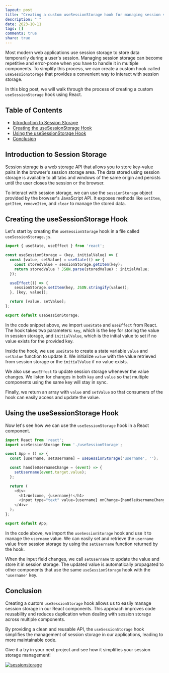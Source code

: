 ```yaml
---
layout: post
title: "Creating a custom useSessionStorage hook for managing session storage"
description: " "
date: 2023-10-11
tags: []
comments: true
share: true
---
```


Most modern web applications use session storage to store data temporarily during a user's session. Managing session storage can become repetitive and error-prone when you have to handle it in multiple components. To simplify this process, we can create a custom hook called `useSessionStorage` that provides a convenient way to interact with session storage.

In this blog post, we will walk through the process of creating a custom `useSessionStorage` hook using React.

## Table of Contents
- [Introduction to Session Storage](#introduction-to-session-storage)
- [Creating the useSessionStorage Hook](#creating-the-usesessionstorage-hook)
- [Using the useSessionStorage Hook](#using-the-usesessionstorage-hook)
- [Conclusion](#conclusion)

## Introduction to Session Storage

Session storage is a web storage API that allows you to store key-value pairs in the browser's session storage area. The data stored using session storage is available to all tabs and windows of the same origin and persists until the user closes the session or the browser.

To interact with session storage, we can use the `sessionStorage` object provided by the browser's JavaScript API. It exposes methods like `setItem`, `getItem`, `removeItem`, and `clear` to manage the stored data.

## Creating the useSessionStorage Hook

Let's start by creating the `useSessionStorage` hook in a file called `useSessionStorage.js`.

```javascript
import { useState, useEffect } from 'react';

const useSessionStorage = (key, initialValue) => {
  const [value, setValue] = useState(() => {
    const storedValue = sessionStorage.getItem(key);
    return storedValue ? JSON.parse(storedValue) : initialValue;
  });

  useEffect(() => {
    sessionStorage.setItem(key, JSON.stringify(value));
  }, [key, value]);

  return [value, setValue];
};

export default useSessionStorage;
```

In the code snippet above, we import `useState` and `useEffect` from React. The hook takes two parameters: `key`, which is the key for storing the value in session storage, and `initialValue`, which is the initial value to set if no value exists for the provided key.

Inside the hook, we use `useState` to create a state variable `value` and `setValue` function to update it. We initialize `value` with the value retrieved from session storage or the `initialValue` if no value exists.

We also use `useEffect` to update session storage whenever the value changes. We listen for changes in both `key` and `value` so that multiple components using the same key will stay in sync.

Finally, we return an array with `value` and `setValue` so that consumers of the hook can easily access and update the value.

## Using the useSessionStorage Hook

Now let's see how we can use the `useSessionStorage` hook in a React component.

```javascript
import React from 'react';
import useSessionStorage from './useSessionStorage';

const App = () => {
  const [username, setUsername] = useSessionStorage('username', '');

  const handleUsernameChange = (event) => {
    setUsername(event.target.value);
  };

  return (
    <div>
      <h1>Welcome, {username}!</h1>
      <input type="text" value={username} onChange={handleUsernameChange} />
    </div>
  );
};

export default App;
```

In the code above, we import the `useSessionStorage` hook and use it to manage the `username` value. We can easily set and retrieve the `username` value from session storage by using the `setUsername` function returned by the hook.

When the input field changes, we call `setUsername` to update the value and store it in session storage. The updated value is automatically propagated to other components that use the same `useSessionStorage` hook with the `'username'` key.

## Conclusion

Creating a custom `useSessionStorage` hook allows us to easily manage session storage in our React components. This approach improves code reusability and reduces duplication when dealing with session storage across multiple components.

By providing a clean and reusable API, the `useSessionStorage` hook simplifies the management of session storage in our applications, leading to more maintainable code.

Give it a try in your next project and see how it simplifies your session storage management!

[![sessionstorage](https://example.com/sessionstorage)](https://example.com/sessionstorage)